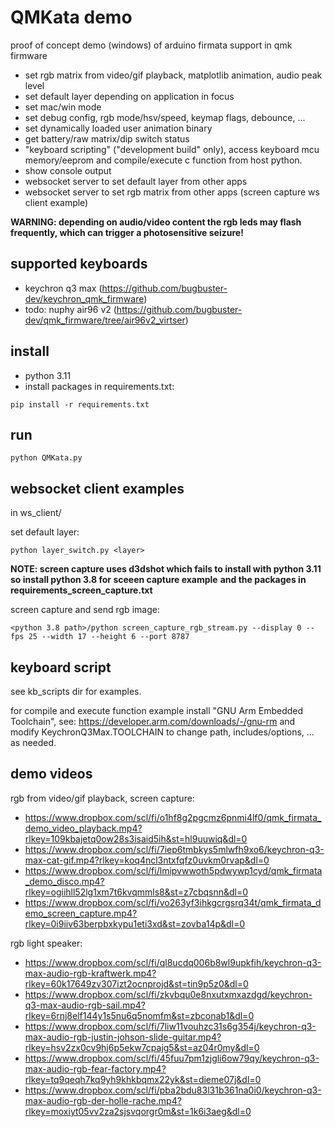 QMKata demo
===========

proof of concept demo (windows) of arduino firmata support in qmk firmware

- set rgb matrix from video/gif playback, matplotlib animation, audio peak level
- set default layer depending on application in focus
- set mac/win mode
- set debug config, rgb mode/hsv/speed, keymap flags, debounce, ...
- set dynamically loaded user animation binary
- get battery/raw matrix/dip switch status
- "keyboard scripting" ("development build" only), access keyboard mcu memory/eeprom and compile/execute c function from host python.
- show console output
- websocket server to set default layer from other apps
- websocket server to set rgb matrix from other apps (screen capture ws client example)

**WARNING: depending on audio/video content the rgb leds may flash frequently, which can trigger a photosensitive seizure!**

supported keyboards
-------------------

* keychron q3 max (https://github.com/bugbuster-dev/keychron_qmk_firmware)
* todo: nuphy air96 v2 (https://github.com/bugbuster-dev/qmk_firmware/tree/air96v2_virtser)

install
-------

* python 3.11
* install packages in requirements.txt:
~~~
pip install -r requirements.txt
~~~

run
---

~~~
python QMKata.py
~~~

websocket client examples
-------------------------

in ws_client/

set default layer:
~~~
python layer_switch.py <layer>
~~~

**NOTE: screen capture uses d3dshot which fails to install with python 3.11 so install python 3.8 for sceeen capture example**
**and the packages in requirements_screen_capture.txt**

screen capture and send rgb image:
~~~
<python 3.8 path>/python screen_capture_rgb_stream.py --display 0 --fps 25 --width 17 --height 6 --port 8787
~~~

keyboard script
---------------

see kb_scripts dir for examples.

for compile and execute function example install "GNU Arm Embedded Toolchain",
see: https://developer.arm.com/downloads/-/gnu-rm and modify KeychronQ3Max.TOOLCHAIN to change path, includes/options, ... as needed.

demo videos
-----------

rgb from video/gif playback, screen capture:
* https://www.dropbox.com/scl/fi/o1hf8g2pgcmz6pnmi4lf0/qmk_firmata_demo_video_playback.mp4?rlkey=109kbajetq0ow28s3isaid5ih&st=hl9uuwiq&dl=0
* https://www.dropbox.com/scl/fi/7iep6tmbkys5mlwfh9xo6/keychron-q3-max-cat-gif.mp4?rlkey=koq4ncl3ntxfqfz0uvkm0rvap&dl=0
* https://www.dropbox.com/scl/fi/lmipvwwoth5pdwywp1cyd/qmk_firmata_demo_disco.mp4?rlkey=ogiihll52lg1xm7t6kvqmmls8&st=z7cbqsnn&dl=0
* https://www.dropbox.com/scl/fi/vo263yf3ihkgcrgsrq34t/qmk_firmata_demo_screen_capture.mp4?rlkey=0i9iiv63berpbxkypu1eti3xd&st=zovba14p&dl=0

rgb light speaker:
* https://www.dropbox.com/scl/fi/ql8ucdq006b8wl9upkfih/keychron-q3-max-audio-rgb-kraftwerk.mp4?rlkey=60k17649zv307izt2ocnprojd&st=tin9p5z0&dl=0
* https://www.dropbox.com/scl/fi/zkvbqu0e8nxutxmxazdgd/keychron-q3-max-audio-rgb-sail.mp4?rlkey=6rnj8elf144y1s5nu6q5nomfm&st=zbconab1&dl=0
* https://www.dropbox.com/scl/fi/7liw11vouhzc31s6g354j/keychron-q3-max-audio-rgb-justin-johson-slide-guitar.mp4?rlkey=hsv2zx0cv9hj6p5ekw7cpajg5&st=az04r0my&dl=0
* https://www.dropbox.com/scl/fi/45fuu7pm1zjgli6ow79qy/keychron-q3-max-audio-rgb-fear-factory.mp4?rlkey=tq9qeqh7kq9yh9khkbqmx22yk&st=dieme07j&dl=0
* https://www.dropbox.com/scl/fi/pba2bdu83l31b361na0i0/keychron-q3-max-audio-rgb-der-holle-rache.mp4?rlkey=moxiyt05vv2za2sjsvqorgr0m&st=1k6i3aeg&dl=0
